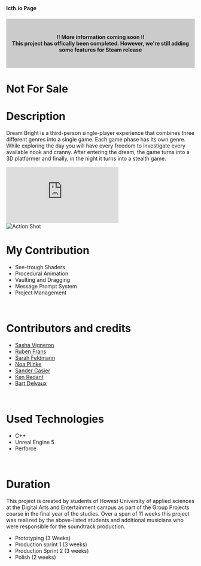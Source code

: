 
<script>
    import {FaItchIo} from 'svelte-icons/fa';
</script>

<style>
    #myFrame { width:100%; height:400px; }
</style>


<div class="socials flex  " style="padding-bottom:20px;">
     <b style="padding-right:20px; padding-top:5px">Icth.io Page</b>
    <span>
        <a href="https://gillianassi.itch.io/dream-bright" target="_blank" rel="no-referrer"><FaItchIo />
        </a>
    </span>
</div>


<div  style="background-color:rgba(0, 0, 0, 0.2); text-align:center; vertical-align: middle; padding:40px 0;">
    <div class="text-align: center">
        <b>!! More information coming soon !!</b>
    </div>
    <div class="text-align: center" >
        <b>This project has offically been completed. However, we're still adding some features for Steam release</b>  <br> 
    </div>
</div>

# Not For Sale


<div id="markdownBody">
    <div class="grid-container grid-centered-container reversed-col-content">
        <div>
            <h1 class="title">Description</h1>
            <p>
            Dream Bright is a third-person single-player experience that combines three different genres into a single game. Each game phase has its own genre. While exploring the day you will have every freedom to investigate every available nook and cranny. After entering the dream, the game turns into a 3D platformer and finally, in the night it turns into a stealth game.
            </p>
        </div>
        <iframe title="vimeo-player" class="frame" src="https://www.youtube.com/embed/_5Rmg-rEE2k" frameborder="0" allowfullscreen></iframe>
    </div>
    <div class="grid-container grid-centered-container">
        <img class="rounded-3xl shadow-xl"  src="https://ik.imagekit.io/gillianassi/Projects/Dream_Bright/DreamBrightLogo_UnLgfb8gM.png?ik-sdk-version=javascript-1.4.3&updatedAt=1674940742632" alt="Action Shot"  width="auto" />
        <div>
            <h1 class="title">My Contribution</h1>
            <div>
                <ul class="list-disc marker:text-purple-300 pl-10">
                    <li>See-trough Shaders</li>
                    <li>Procedural Animation</li>
                    <li>Vaulting and Dragging</li>
                    <li>Message Prompt System</li>
                    <li>Project Management</li>
                </ul>
            </div>
        </div>
    </div>
</div>
<br>

# Contributors and credits
<div>
    <ul class="list-disc marker:text-purple-300 pl-10">
        <li><a class="text-gPrimaryColor" target="_blank" rel="no-referrer" href="https://www.sashavigneron.com/">Sasha Vigneron</a></li>
        <li><a class="text-gPrimaryColor" target="_blank" rel="no-referrer" href="https://www.rubenfrans.com/">Ruben Frans</a></li>
        <li><a class="text-gPrimaryColor" target="_blank" rel="no-referrer" href="https://www.artstation.com/sarah_feldmann">Sarah Feldmann</a></li>
        <li><a class="text-gPrimaryColor" target="_blank" rel="no-referrer" href="https://www.artstation.com/noaplinke">Noa Plinke</a></li>
        <li><a class="text-gPrimaryColor" target="_blank" rel="no-referrer" href="https://www.artstation.com/sandercasier">Sander Casier</a></li>
        <li> <a class="text-gPrimaryColor" target="_blank" rel="no-referrer" href="https://redantken.myportfolio.com/">Ken Redant</a></li>
        <li> <a class="text-gPrimaryColor" target="_blank" rel="no-referrer" href="https://soundcloud.com/bart-delvaux-911657934">Bart Delvaux</a></li>
    </ul>
</div>

<br>

# Used Technologies
<div>
    <ul class="list-disc marker:text-purple-300 pl-10">
        <li>C++</li>
        <li>Unreal Engine 5</li>
        <li>Perforce</li>
    </ul>
</div>

<br>

# Duration
This project is created by students of Howest University of applied sciences at the Digital Arts and Entertainment campus as part of the Group Projects course in the final year of the studies. Over a span of 11 weeks this project was realized by the above-listed students and additional musicians who were responsible for the soundtrack production.<br>
<ul class="list-disc marker:text-purple-300 pl-10 pt-4">
    <li>Prototyping (3 Weeks)</li>
    <li>Production sprint 1 (3 weeks)</li>
    <li>Production Sprint 2 (3 weeks)</li>
    <li>Polish (2 weeks)</li>
</ul>

